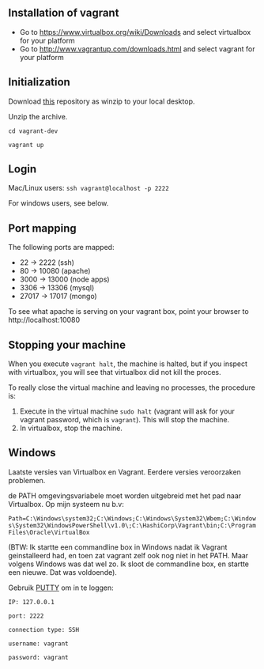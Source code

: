 Installation of vagrant
-----------------------
- Go to https://www.virtualbox.org/wiki/Downloads and select virtualbox for your platform
- Go to http://www.vagrantup.com/downloads.html and select vagrant for your platform


Initialization
--------------
Download [this](https://github.com/theotheu/vagrant-dev/archive/master.zip) repository as winzip to your local desktop.


Unzip the archive.

`cd vagrant-dev`

`vagrant up` 

Login 
-----
Mac/Linux users: ```ssh vagrant@localhost -p 2222```

For windows users, see below.


Port mapping
------------
The following ports are mapped: 

- 22 -> 2222 (ssh)
- 80 -> 10080 (apache)
- 3000 -> 13000 (node apps)
- 3306 -> 13306 (mysql)
- 27017 -> 17017 (mongo)

To see what apache is serving on your vagrant box, point your browser to http://localhost:10080


Stopping your machine
---------------------
When you execute `vagrant halt`, the machine is halted, but if you inspect with virtualbox, you will see that virtualbox did not kill the proces. 

To really close the virtual machine and leaving no processes, the procedure is:

1. Execute in the virtual machine `sudo halt` (vagrant will ask for your vagrant password, which is `vagrant`). This will stop the machine.
2. In virtualbox, stop the machine.


Windows
-------
Laatste versies van Virtualbox en Vagrant. Eerdere versies veroorzaken problemen.

de PATH omgevingsvariabele moet worden uitgebreid met het pad naar Virtualbox. Op mijn systeem nu b.v: 

```Path=C:\Windows\system32;C:\Windows;C:\Windows\System32\Wbem;C:\Windows\System32\WindowsPowerShell\v1.0\;C:\HashiCorp\Vagrant\bin;C:\Program Files\Oracle\VirtualBox```

(BTW: Ik startte een commandline box in Windows nadat ik Vagrant geinstalleerd had, en toen zat vagrant zelf ook nog niet in het PATH. Maar volgens Windows was dat wel zo. Ik sloot de commandline box, en startte een nieuwe. Dat was voldoende).

Gebruik [PUTTY](http://www.chiark.greenend.org.uk/~sgtatham/putty/download.html) om in te loggen:

`IP: 127.0.0.1`

`port: 2222`

`connection type: SSH`

`username: vagrant`

`password: vagrant`


